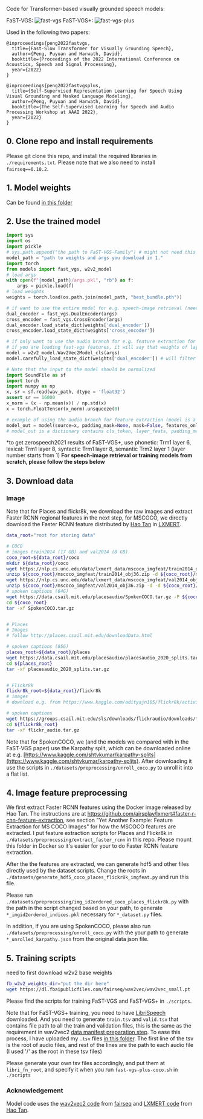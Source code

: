 Code for Transformer-based visually grounded speech models:

FaST-VGS:
![fast-vgs](./pics/archi1.png "FaST-VGS")
FaST-VGS+:
![fast-vgs-plus](./pics/archi2.png "FaST-VGS+")

Used in the following two papers:

```
@inproceedings{peng2022fastvgs,
  title={Fast-Slow Transformer for Visually Grounding Speech},
  author={Peng, Puyuan and Harwath, David},
  booktitle={Proceedings of the 2022 International Conference on Acoustics, Speech and Signal Processing},
  year={2022}
}

@inproceedings{peng2022fastvgsplus,
  title={Self-Supervised Representation Learning for Speech Using Visual Grounding and Masked Language Modeling},
  author={Peng, Puyuan and Harwath, David},
  booktitle={The Self-Supervised Learning for Speech and Audio Processing Workshop at AAAI 2022},
  year={2022}
}
```
## 0. Clone repo and install requirements
Please git clone this repo, and install the required libraries in `./requirements.txt`. Please note that we also need to install `fairseq==0.10.2`.

## 1. Model weights
Can be found [in this folder](https://drive.google.com/drive/folders/1AOSXSaEgP8vnBR3cjLI7k_IYsFk_uZD3?usp=sharing)

## 2. Use the trained model
```python
import sys
import os
import pickle
# sys.path.append("the path to FaST-VGS-Family") # might not need this depends on your working dir
model_path = "path to weights and args you download in 1."
import torch
from models import fast_vgs, w2v2_model
# load args
with open(f"{model_path}/args.pkl", "rb") as f:
    args = pickle.load(f)
# load weights
weights = torch.load(os.path.join(model_path, "best_bundle.pth"))

# if want to use the entire model for e.g. speech-image retrieval (need to first follow section 3 below)
dual_encoder = fast_vgs.DualEncoder(args)
cross_encoder = fast_vgs.CrossEncoder(args)
dual_encoder.load_state_dict(weights['dual_encoder'])
cross_encoder.load_state_dict(weights['cross_encoder'])

# if only want to use the audio branch for e.g. feature extraction for speech downstream tasks
# if you are loading fast-vgs features, it will say that weights of layer 8-11 (0-based) are not seed_dir, that's fine, because fast-vgs only has first 8 layers (i.e. layer 0-7) of w2v2 model, last four layers will be randomly initialized layers
model = w2v2_model.Wav2Vec2Model_cls(args)
model.carefully_load_state_dict(weights['dual_encoder']) # will filter out weights that don't belong to w2v2

# Note that the input to the model should be normalized
import SoundFile as sf
import torch
import numpy as np
x, sr = sf.read(wav_path, dtype = 'float32')
assert sr == 16000
x_norm = (x - np.mean(x)) / np.std(x)
x = torch.FloatTensor(x_norm).unsqueeze(0)

# example of using the audio branch for feature extraction (model is a instance of w2v2_model.Wav2Vec2Model_cls), from layer 7 (0-based)
model_out = model(source=x, padding_mask=None, mask=False, features_only=True, superb=False, tgt_layer=7)
# model_out is a dictionary contains cls_token, layer_feats, padding_mask
```
*to get zerospeech2021 results of FaST-VGS+, use phonetic: Trm1 layer 6, lexical: Trm1 layer 8, syntactic Trm1 layer 8, semantic Trm2 layer 1 (layer number starts from 1)
**For speech-image retrieval or training models from scratch, please follow the steps below**
## 3. Download data

### Image
Note that for Places and flickr8k, we download the raw images and extract Faster RCNN regional features in the next step, for MSCOCO, we directly download the Faster RCNN feature distributed by [Hao Tan](https://www.cs.unc.edu/~airsplay/) in [LXMERT](https://github.com/airsplay/lxmert).

```bash
data_root="root for storing data"

# COCO
# images train2014 (17 GB) and val2014 (8 GB)
coco_root=${data_root}/coco
mkdir ${data_root}/coco
wget https://nlp.cs.unc.edu/data/lxmert_data/mscoco_imgfeat/train2014_obj36.zip -P ${coco_root}/mscoco_imgfeat
unzip ${coco_root}/mscoco_imgfeat/train2014_obj36.zip -d ${coco_root}/mscoco_imgfeat && rm ${coco_root}/mscoco_imgfeat/train2014_obj36.zip
wget https://nlp.cs.unc.edu/data/lxmert_data/mscoco_imgfeat/val2014_obj36.zip -P ${coco_root}/mscoco_imgfeat
unzip ${coco_root}/mscoco_imgfeat/val2014_obj36.zip -d -d ${coco_root}/mscoco_imgfeat && rm ${coco_root}/mscoco_imgfeat/val2014_obj36.zip
# spoken captions (64G)
wget https://data.csail.mit.edu/placesaudio/SpokenCOCO.tar.gz -P ${coco_root}
cd ${coco_root}
tar -xf SpokenCOCO.tar.gz


# Places 
# Images
# follow http://places.csail.mit.edu/downloadData.html

# spoken captions (85G)
places_root=${data_root}/places
wget https://data.csail.mit.edu/placesaudio/placesaudio_2020_splits.tar.gz -P ${places_root}
cd ${places_root}
tar -xf placesaudio_2020_splits.tar.gz


# Flickr8k
flickr8k_root=${data_root}/flickr8k
# images
# download e.g. from https://www.kaggle.com/adityajn105/flickr8k/activity

# spoken captions 
wget https://groups.csail.mit.edu/sls/downloads/flickraudio/downloads/flickr_audio.tar.gz -P ${flickr8k_root} 
cd ${flickr8k_root}
tar -xf flickr_audio.tar.gz
```

Note that for SpokenCOCO, we (and the models we compared with in the FaST-VGS paper) use the Karpathy split, which can be downloaded online at e.g. [https://www.kaggle.com/shtvkumar/karpathy-splits](https://www.kaggle.com/shtvkumar/karpathy-splits). After downloading it use the scripts in `./datasets/preprocessing/unroll_coco.py` to unroll it into a flat list.

## 4. Image feature preprocessing
We first extract Faster RCNN features using the Docker image released by Hao Tan. The instructions are at https://github.com/airsplay/lxmert#faster-r-cnn-feature-extraction, see section "Yet Another Example: Feature Extraction for MS COCO Images" for how the MSCOCO features are extracted. I put feature extraction scripts for Places and Flickr8k in `./datasets/preprocessing/extract_faster_rcnn` in this repo. Please mount this folder in Docker so it's easier for your to do Faster RCNN feature extraction.

After the the features are extracted,  we can generate hdf5 and other files directly used by the dataset scripts. Change the roots in `./datasets/generate_hdf5_coco_places_flickr8k_imgfeat.py` and run this file.

Please run `./datasets/preprocessing/img_id2ordered_coco_places_flickr8k.py` with the path in the script changed based on your path, to generate `*_imgid2ordered_indices.pkl` necessary for `*_dataset.py` files.

In addition, if you are using SpokenCOCO, please also run `./datasets/preprocessing/unroll_coco.py` with the your path to generate `*_unrolled_karpathy.json` from the original data json file.

## 5. Training scripts
need to first download w2v2 base weights
```bash
fb_w2v2_weights_dir="put the dir here"
wget https://dl.fbaipublicfiles.com/fairseq/wav2vec/wav2vec_small.pt
```
Please find the scripts for training FaST-VGS and FaST-VGS+ in `./scripts`.

Note that for FaST-VGS+ training, you need to have [LibriSpeech](https://www.openslr.org/12) downloaded. And you need to generate `train.tsv` and `valid.tsv` that contains file path to all the train and validation files, this is the same as the requirement in wav2vec2 [data manifest preparation step](https://github.com/facebookresearch/fairseq/blob/main/examples/wav2vec/README.md#prepare-training-data-manifest). To ease this process, I have uploaded my `.tsv` files [in this folder](https://drive.google.com/drive/folders/1AOSXSaEgP8vnBR3cjLI7k_IYsFk_uZD3?usp=sharing). The first line of the tsv is the root of audio files, and rest of the lines are the path to each audio file (I used '/' as the root in these tsv files)

Please generate your own tsv files accordingly, and put them at `libri_fn_root`, and specify it when you run `fast-vgs-plus-coco.sh` in `./scripts`


### Acknowledgement
Model code uses the [wav2vec2 code](https://github.com/pytorch/fairseq/blob/main/examples/wav2vec/README.md) from [fairseq](https://github.com/pytorch/fairseq) and [LXMERT code](https://github.com/airsplay/lxmert) from [Hao Tan](https://www.cs.unc.edu/~airsplay/).